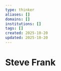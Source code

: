 ```yaml
---
type: thinker
aliases: []
domains: []
institutions: []
tags: []
created: 2025-10-20
updated: 2025-10-20
---
```


# Steve Frank


